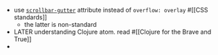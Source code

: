 - use [`scrollbar-gutter`](https://developer.mozilla.org/en-US/docs/Web/CSS/scrollbar-gutter) attribute instead of `overflow: overlay` #[[CSS standards]]
	- the latter is non-standard
- LATER understanding Clojure atom. read #[[Clojure for the Brave and True]]
-